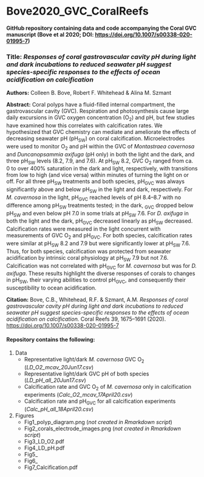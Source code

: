 # Bove2020_GVC_CoralReefs

**GitHub repository containing data and code accompanying the Coral GVC manuscript (Bove et al 2020; DOI: https://doi.org/10.1007/s00338-020-01995-7)**

### Title: *Responses of coral gastrovascular cavity pH during light and dark incubations to reduced seawater pH suggest species-specific responses to the effects of ocean acidification on calcification*

**Authors:** Colleen B. Bove, Robert F. Whitehead & Alina M. Szmant

**Abstract:** Coral polyps have a fluid-filled internal compartment, the gastrovascular cavity (GVC). Respiration and photosynthesis cause large daily excursions in GVC oxygen concentration (O<sub>2</sub>) and pH, but few studies have examined how this correlates with calcification rates. We hypothesized that GVC chemistry can mediate and ameliorate the effects of decreasing seawater pH (pH<sub>SW</sub>) on coral calcification. Microelectrodes were used to monitor O<sub>2</sub> and pH within the GVC of *Montastraea cavernosa* and *Duncanopsammia axifuga* (pH only) in both the light and the dark, and three pH<sub>SW</sub> levels (8.2, 7.9, and 7.6). At pH<sub>SW</sub> 8.2, GVC O<sub>2</sub> ranged from ca. 0 to over 400% saturation in the dark and light, respectively, with transitions from low to high (and vice versa) within minutes of turning the light on or off. For all three pH<sub>SW</sub> treatments and both species, pH<sub>GVC</sub> was always significantly above and below pH<sub>SW</sub> in the light and dark, respectively. For *M. cavernosa* in the light, pH<sub>GVC</sub> reached levels of pH 8.4–8.7 with no difference among pH<sub>SW</sub> treatments tested; in the dark, <sub>GVC</sub> dropped below pH<sub>SW</sub> and even below pH 7.0 in some trials at pH<sub>SW</sub> 7.6. For *D. axifuga* in both the light and the dark, pH<sub>GVC</sub> decreased linearly as pH<sub>SW</sub> decreased. Calcification rates were measured in the light concurrent with measurements of GVC O<sub>2</sub> and pH<sub>GVC</sub>. For both species, calcification rates were similar at pH<sub>SW</sub> 8.2 and 7.9 but were significantly lower at pH<sub>SW</sub> 7.6. Thus, for both species, calcification was protected from seawater acidification by intrinsic coral physiology at pH<sub>SW</sub> 7.9 but not 7.6. Calcification was not correlated with pH<sub>GVC</sub> for *M. cavernosa* but was for *D. axifuga*. These results highlight the diverse responses of corals to changes in pH<sub>SW</sub>, their varying abilities to control pH<sub>GVC</sub>, and consequently their susceptibility to ocean acidification.

**Citation:** Bove, C.B., Whitehead, R.F. & Szmant, A.M. *Responses of coral gastrovascular cavity pH during light and dark incubations to reduced seawater pH suggest species-specific responses to the effects of ocean acidification on calcification.* Coral Reefs 39, 1675–1691 (2020). https://doi.org/10.1007/s00338-020-01995-7


#### Repository contains the following:
1. Data
   * Representative light/dark *M. cavernosa* GVC O<sub>2</sub> (*LD_O2_mcav_20Jun17.csv*)
   * Representative light/dark GVC pH of both species (*LD_pH_all_20Jun17.csv*)
   * Calcification rate and GVC O<sub>2</sub> of *M. cavernosa* only in calcification experiments (*Calc_O2_mcav_17April20.csv*)
   * Calcification rate and pH<sub>GVC</sub> for all calcification experiments (*Calc_pH_all_18April20.csv*)
2. Figures
   * Fig1_polyp_diagram.png (*not created in Rmarkdown script*)
   * Fig2_corals_electrode_images.png (*not created in Rmarkdown script*)
   * Fig3_LD_O2.pdf
   * Fig4_LD_pH.pdf
   * Fig5_
   * Fig6_
   * Fig7_Calcification.pdf

